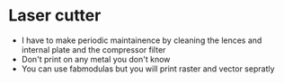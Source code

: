 # Laser cutter

- I have to make periodic maintainence by cleaning the lences and internal plate and the compressor filter
- Don't print on any metal you don't know
- You can use fabmodulas but you will print raster and vector sepratly